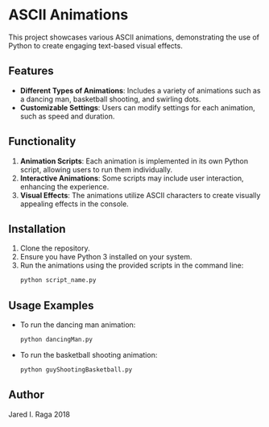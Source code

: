 # ASCII Animations

This project showcases various ASCII animations, demonstrating the use of Python to create engaging text-based visual effects.

## Features
- **Different Types of Animations**: Includes a variety of animations such as a dancing man, basketball shooting, and swirling dots.
- **Customizable Settings**: Users can modify settings for each animation, such as speed and duration.

## Functionality
1. **Animation Scripts**: Each animation is implemented in its own Python script, allowing users to run them individually.
2. **Interactive Animations**: Some scripts may include user interaction, enhancing the experience.
3. **Visual Effects**: The animations utilize ASCII characters to create visually appealing effects in the console.

## Installation
1. Clone the repository.
2. Ensure you have Python 3 installed on your system.
3. Run the animations using the provided scripts in the command line:
   ```bash
   python script_name.py
   ```

## Usage Examples
- To run the dancing man animation:
  ```bash
  python dancingMan.py
  ```
- To run the basketball shooting animation:
  ```bash
  python guyShootingBasketball.py
  ```

## Author

Jared I. Raga 2018
